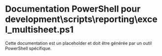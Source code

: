 # Documentation PowerShell pour development\scripts\reporting\excel_multisheet.ps1

Cette documentation est un placeholder et doit être générée par un outil PowerShell spécifique.
